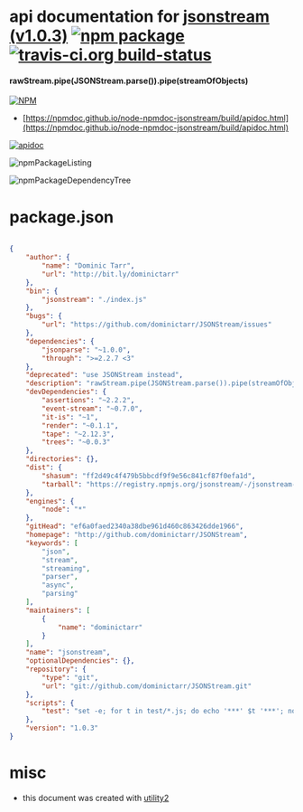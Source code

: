 # api documentation for  [jsonstream (v1.0.3)](http://github.com/dominictarr/JSONStream)  [![npm package](https://img.shields.io/npm/v/npmdoc-jsonstream.svg?style=flat-square)](https://www.npmjs.org/package/npmdoc-jsonstream) [![travis-ci.org build-status](https://api.travis-ci.org/npmdoc/node-npmdoc-jsonstream.svg)](https://travis-ci.org/npmdoc/node-npmdoc-jsonstream)
#### rawStream.pipe(JSONStream.parse()).pipe(streamOfObjects)

[![NPM](https://nodei.co/npm/jsonstream.png?downloads=true&downloadRank=true&stars=true)](https://www.npmjs.com/package/jsonstream)

- [https://npmdoc.github.io/node-npmdoc-jsonstream/build/apidoc.html](https://npmdoc.github.io/node-npmdoc-jsonstream/build/apidoc.html)

[![apidoc](https://npmdoc.github.io/node-npmdoc-jsonstream/build/screenCapture.buildCi.browser.%252Ftmp%252Fbuild%252Fapidoc.html.png)](https://npmdoc.github.io/node-npmdoc-jsonstream/build/apidoc.html)

![npmPackageListing](https://npmdoc.github.io/node-npmdoc-jsonstream/build/screenCapture.npmPackageListing.svg)

![npmPackageDependencyTree](https://npmdoc.github.io/node-npmdoc-jsonstream/build/screenCapture.npmPackageDependencyTree.svg)



# package.json

```json

{
    "author": {
        "name": "Dominic Tarr",
        "url": "http://bit.ly/dominictarr"
    },
    "bin": {
        "jsonstream": "./index.js"
    },
    "bugs": {
        "url": "https://github.com/dominictarr/JSONStream/issues"
    },
    "dependencies": {
        "jsonparse": "~1.0.0",
        "through": ">=2.2.7 <3"
    },
    "deprecated": "use JSONStream instead",
    "description": "rawStream.pipe(JSONStream.parse()).pipe(streamOfObjects)",
    "devDependencies": {
        "assertions": "~2.2.2",
        "event-stream": "~0.7.0",
        "it-is": "~1",
        "render": "~0.1.1",
        "tape": "~2.12.3",
        "trees": "~0.0.3"
    },
    "directories": {},
    "dist": {
        "shasum": "ff2d49c4f479b5bbcdf9f9e56c841cf87f0efa1d",
        "tarball": "https://registry.npmjs.org/jsonstream/-/jsonstream-1.0.3.tgz"
    },
    "engines": {
        "node": "*"
    },
    "gitHead": "ef6a0faed2340a38dbe961d460c863426dde1966",
    "homepage": "http://github.com/dominictarr/JSONStream",
    "keywords": [
        "json",
        "stream",
        "streaming",
        "parser",
        "async",
        "parsing"
    ],
    "maintainers": [
        {
            "name": "dominictarr"
        }
    ],
    "name": "jsonstream",
    "optionalDependencies": {},
    "repository": {
        "type": "git",
        "url": "git://github.com/dominictarr/JSONStream.git"
    },
    "scripts": {
        "test": "set -e; for t in test/*.js; do echo '***' $t '***'; node $t; done"
    },
    "version": "1.0.3"
}
```



# misc
- this document was created with [utility2](https://github.com/kaizhu256/node-utility2)
